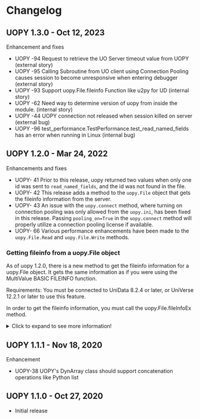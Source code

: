 # Changelog

## UOPY 1.3.0 - Oct 12, 2023

Enhancement and fixes

- UOPY -94 Request to retrieve the UO Server timeout value from UOPY (external story)
- UOPY -95 Calling Subroutine from UO client using Connection Pooling causes session to become unresponsive when entering debugger (external story)
- UOPY -93 Support uopy.File.fileinfo Function like u2py for UD (internal story)
- UOPY -62 Need way to determine version of uopy from inside the module. (internal story)
- UOPY -44 UOPY connection not released when session killed on server (external bug)
- UOPY -96 test_performance.TestPerformance.test_read_named_fields has an error when running in Linux (internal bug)

## UOPY 1.2.0 - Mar 24, 2022

Enhancements and fixes

- UOPY- 41 Prior to this release, uopy returned two values when only one id was sent to `read_named_fields`, and the id was not found in the file.
- UOPY- 42 This release adds a method to the `uopy.File` object that gets the fileinfo information from the server.
- UOPY- 43 An issue with the `uopy.connect` method, where turning on connection pooling was only allowed from the `uopy.ini`, has been fixed in this release. Passing `pooling_on=True` in the `uopy.connect` method will properly utilize a connection pooling license if available.
- UOPY- 66 Various performance enhancements have been made to the `uopy.File.Read` and `uopy.File.Write` methods.

### Getting fileinfo from a uopy.File object

As of uopy 1.2.0, there is a new method to get the fileinfo information for a uopy.File object.
It gets the same information as if you were using the MultiValue BASIC FILEINFO function.

Requirements: You must be connected to UniData 8.2.4 or later, or UniVerse 12.2.1 or later to use this feature.

In order to get the fileinfo information, you must call the uopy.File.fileInfoEx method.

<details>
<summary>Click to expand to see more information!</summary>

```
>>> import uopy
>>> help(uopy.File.fileInfoEx)
Help on function fileInfoEx in module uopy._file:

fileInfoEx(self)
    Get information about the specified fileÆs configuration, such as the
    fileÆs parameters, its modulus and load, its operating system file name, and its VOC name.
    The information returned depends on the file type and the value of the key.

    After calling the method fileInfoEx, you can access these attributes to get their values.
    isFileVar: 1 if file.variable is a valid file variable; 0 otherwise.
    vocName: VOC name of the file.
    pathName: Path name of the file.
    type: File type: 1 Static hashed | 3 Dynamic hashed | 4 Type 1 | 5 Sequential | 7 Distributed and Multivolume
    hashAlg: Hashing algorithm: 2 for GENERAL, 3 for SEQ.NUM.
    modulus: Current modulus.
    minModulus: Minimum modulus.
    groupSize: Group size, in 1-KB units.
    largeRecordSize: Large record size.
    mergeLoad: Merge load parameter.
    splitLoad: Split load parameter.
    currentLoad: Current loading of the file (%).
    nodeName: Empty string if the file resides on the local system. Otherwise, the name of the node where the file resides.
    isAKFile: 1 if secondary indexes exist on the file; 0 otherwise.
    currentLine: Current line number.
    partNum: For a distributed file, returns the list of currently open part numbers.
    fileStatus: For a distributed file, returns the list of status codes indicating whether the last I/O operation succeeded
                or failed for each part. A value of û1 indicates the corresponding part file is not open.
    recoveryType: 1 if the file is marked as recoverable, 0 if it is not. Returns an empty string
                  if recovery is not supported on the file type (such as type 1 and type 19 files).
    recoveryId: Always returns an empty string.
    isFixedModulus: Always returns 0.
    nlsmap: If NLS is enabled, the file map name; otherwise an empty string.
            If the map name is the default specified in the uvconfig file, the returned string is the map name followed by the name of the configurable parameter in parentheses.
    encryption: Returns a dynamic array containing the following information:
                \u25aa For a file encrypted with the WHOLERECORD option:
                -1@VM@VM
                \u25aa For a file encrypted at the field level:
                @VM@VM
                @VM[@FM
                ...@VM]
                \u25aa Returns an empty string if the file is not encrypted.
    repStatus: Return values can be:
                0 û The file is not published, subscribed, or subwriteable.
                1 û The file is being published.
                2 û The file is being subscribed.
                3 û The file is subwriteable.
                Note: If U2 Data Replication is not running, this function
                returns 0 for any file used with this function.

    Args: void

    Returns: void

    Raise:
        UOError

    Examples:
        >>> f = uopy.File('TEST')
        >>> f.fileInfoEx()
        >>> print(f.vocName)
        >>> print(f.pathName)
        >>> print(f.groupSize)
```

### Checking Requirements

If you plan on using the new uopy.File.fileInfoEx method in your code, it is recommended that you check the version of uopy on the client, and the version of U2 on the server you are connecting to.

### On the Python client

One way to check that the correct version of uopy is installed on the client is using the pkg_resources module.

Note that there are other ways to get this information, but these have Python version requirements.

```
>>> import uopy
>>> import pkg_resources
>>> pkg_resources.get_distribution("uopy").version
'1.2.0'
```

### Server-side requirements

In order to get the fileInfo information using the uopy.File.fileInfoEx method, you must be connected to UniData 8.2.4 or UniVerse 12.2.1.

If you are on a prior release, the method will raise an uopy.UOError exception: For example:

Error [30096] : Unsupported Server Operation. This operation is not supported at this release of the server. : fileInfoEx is not supported
on versions prior to UniData 8.2.4 or prior to UniVerse 12.2.1.

</details>

## UOPY 1.1.1 - Nov 18, 2020

Enhancement

- UOPY-38 UOPY's DynArray class should support concatenation operations like Python list

## UOPY 1.1.0 - Oct 27, 2020

- Initial release
